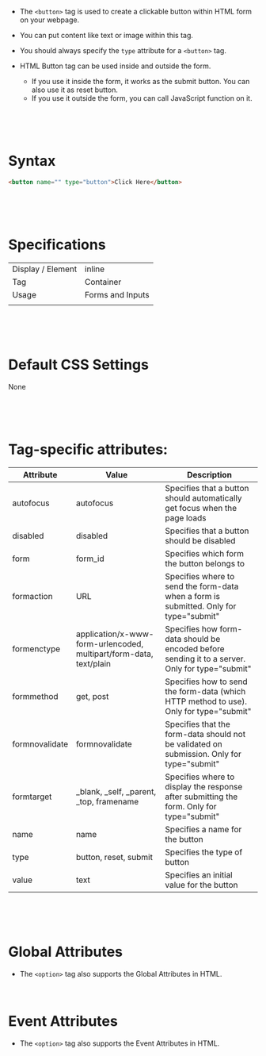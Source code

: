 - The `<button>` tag is used to create a clickable button within HTML form on your webpage.

- You can put content like text or image within this tag.

* You should always specify the `type` attribute for a `<button>` tag.

* HTML Button tag can be used inside and outside the form.
  - If you use it inside the form, it works as the submit button. You can also use it as reset button.
  - If you use it outside the form, you can call JavaScript function on it.

&nbsp;

&nbsp;

# Syntax

```html
<button name="" type="button">Click Here</button>
```

&nbsp;

&nbsp;

# Specifications

|                   |                  |
| ----------------- | ---------------- |
| Display / Element | inline           |
| Tag               | Container        |
| Usage             | Forms and Inputs |
|                   |                  |

&nbsp;

&nbsp;

# Default CSS Settings

None

&nbsp;

&nbsp;

# Tag-specific attributes:

| Attribute      | Value                                                              | Description                                                                                     |
| -------------- | ------------------------------------------------------------------ | ----------------------------------------------------------------------------------------------- |
| autofocus      | autofocus                                                          | Specifies that a button should automatically get focus when the page loads                      |
| disabled       | disabled                                                           | Specifies that a button should be disabled                                                      |
| form           | form_id                                                            | Specifies which form the button belongs to                                                      |
| formaction     | URL                                                                | Specifies where to send the form-data when a form is submitted. Only for type="submit"          |
| formenctype    | application/x-www-form-urlencoded, multipart/form-data, text/plain | Specifies how form-data should be encoded before sending it to a server. Only for type="submit" |
| formmethod     | get, post                                                          | Specifies how to send the form-data (which HTTP method to use). Only for type="submit"          |
| formnovalidate | formnovalidate                                                     | Specifies that the form-data should not be validated on submission. Only for type="submit"      |
| formtarget     | \_blank, \_self, \_parent, \_top, framename                        | Specifies where to display the response after submitting the form. Only for type="submit"       |
| name           | name                                                               | Specifies a name for the button                                                                 |
| type           | button, reset, submit                                              | Specifies the type of button                                                                    |
| value          | text                                                               | Specifies an initial value for the button                                                       |

&nbsp;

&nbsp;

# Global Attributes

- The `<option>` tag also supports the Global Attributes in HTML.

&nbsp;

# Event Attributes

- The `<option>` tag also supports the Event Attributes in HTML.
